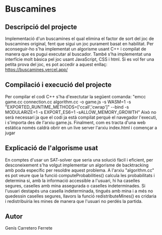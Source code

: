 # Buscamines

## Descripció del projecte

Implementació d'un buscamines el qual elimina el factor de sort del joc de buscamines original, fent que sigui un joc purament basat en habilitat. Per aconseguir-ho s'ha implementat un algorisme usant C++ i compilat de manera que es pugui executar al buscador. També s'ha implementat una interfície molt bàsica pel joc usant JavaScript, CSS i html.
Si es vol fer una petita prova del joc, es pot accedir a aquest enllaç: https://buscamines.vercel.app/

## Compilació i execució del projecte

Per compilar el codi C++ s'ha d'exectutar la següent comanda: "emcc game.cc connection.cc algorithm.cc -o game.js -s WASM=1 -s "EXPORTED_RUNTIME_METHODS=['ccall','cwrap']" --bind -s MODULARIZE=1 -s EXPORT_ES6=1 -sALLOW_MEMORY_GROWTH"
Això no serà necessari ja que el codi ja està compilat perquè el navegador l'executi, i s'importa des de l'arxiu game.js.
Finalment, com es tracta d'una web estàtica només caldrà obrir en un live server l'arxiu index.html i començar a jugar

## Explicació de l'algorisme usat

En comptes d'usar un SAT-solver que seria una solució fàcil i eficient, per desconeixement s'ha volgut implementar un algorisme de backtracking amb poda específic per resoldre aquest problema. A l'arxiu "algorithm.cc" es pot veure que la funció computeProbabilities() calcula les probabilitats i determina si, amb la informació accessible a l'usuari, hi ha caselles segures, caselles amb mina assegurada o caselles indeterminades. Si l'usuari destapés una casella indeterminada, tingués amb mina i a més no quedessin caselles segures, llavors la funció redistributeMines() es cridaria i redistribuiria les mines de manera que l'usuari no perdés la partida.

## Autor

Genís Carretero Ferrete
